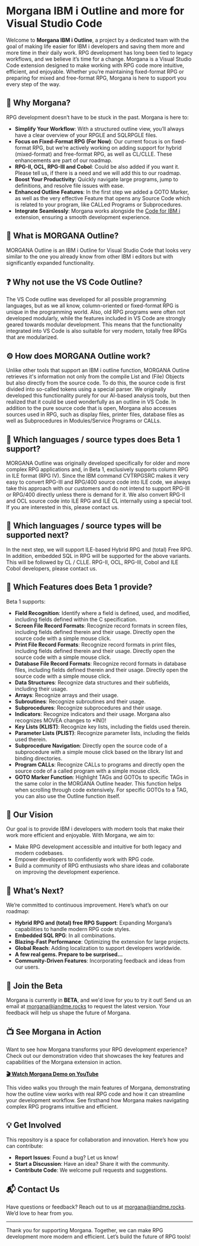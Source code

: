 # Morgana IBM i Outline and more for Visual Studio Code

Welcome to **Morgana IBM i Outline**, a project by a dedicated team with the goal of making life easier for IBM i developers and saving them more and more time in their daily work. 
RPG development has long been tied to legacy workflows, and we believe it’s time for a change. Morgana is a Visual Studio Code extension designed to make working with RPG code more intuitive, efficient, and enjoyable. Whether you’re maintaining fixed-format RPG or preparing for mixed and free-format RPG, Morgana is here to support you every step of the way.

## 🌟 Why Morgana?

RPG development doesn’t have to be stuck in the past. Morgana is here to:

- **Simplify Your Workflow**: With a structured outline view, you’ll always have a clear overview of your RPGLE and SQLRPGLE files.
- **Focus on Fixed-Format RPG (For Now)**: Our current focus is on fixed-format RPG, but we’re actively working on adding support for hybrid (mixed-format) and free-format RPG, as well as CL/CLLE. These enhancements are part of our roadmap.
- **RPG-II, OCL, RPG-III and Cobol**: Could be also added if you want it. Please tell us, if there is a need and we will add this to our roadmap.
- **Boost Your Productivity**: Quickly navigate large programs, jump to definitions, and resolve file issues with ease.
- **Enhanced Outline Features**: In the first step we added a GOTO Marker, as well as the very effective Feature that opens any Source Code which is related to your program, like CALLed Programs or Subprocedures. 
- **Integrate Seamlessly**: Morgana works alongside the [Code for IBM i](https://marketplace.visualstudio.com/items?itemName=HalcyonTechLtd.code-for-ibmi) extension, ensuring a smooth development experience.

## 📝 What is MORGANA Outline?

MORGANA Outline is an IBM i Outline for Visual Studio Code that looks very similar to the one you already know from other IBM i editors but with significantly expanded functionality.

## ❓ Why not use the VS Code Outline?

The VS Code outline was developed for all possible programming languages, but as we all know, column-oriented or fixed-format RPG is unique in the programming world. Also, old RPG programs were often not developed modularly, while the features included in VS Code are strongly geared towards modular development. This means that the functionality integrated into VS Code is also suitable for very modern, totally free RPGs that are modularized.

## ⚙️ How does MORGANA Outline work?

Unlike other tools that support an IBM i outline function, MORGANA Outline retrieves it's information not only from the compile List and (File) Objects but also directly from the source code. To do this, the source code is first divided into so-called tokens using a special parser. We originally developed this functionality purely for our AI-based analysis tools, but then realized that it could be used wonderfully as an outline in VS Code. In addition to the pure source code that is open, Morgana also accesses sources used in RPG, such as display files, printer files, database files as well as Subprocedures in Modules/Service Programs or CALLs.

## 📂 Which languages / source types does Beta 1 support?

MORGANA Outline was originally developed specifically for older and more complex RPG applications and, in Beta 1, exclusively supports column RPG in ILE format (RPG IV). Since the IBM command CVTRPGSRC makes it very easy to convert RPG-III and RPG/400 source code into ILE code, we always take this approach with our customers and do not intend to support RPG-III or RPG/400 directly unless there is demand for it. We also convert RPG-II and OCL source code into ILE RPG and ILE CL internally using a special tool. If you are interested in this, please contact us.

## 🔮 Which languages / source types will be supported next?

In the next step, we will support ILE-based Hybrid RPG and (total) Free RPG. In addition, embedded SQL in RPG will be supported for the above variants. This will be followed by CL / CLLE. RPG-II, OCL, RPG-III, Cobol and ILE Cobol developers, please contact us.

## 🚀 Which Features does Beta 1 provide?

Beta 1 supports:

- **Field Recognition**: Identify where a field is defined, used, and modified, including fields defined within the C specification.
- **Screen File Record Formats**: Recognize record formats in screen files, including fields defined therein and their usage. Directly open the source code with a simple mouse click.
- **Print File Record Formats**: Recognize record formats in print files, including fields defined therein and their usage. Directly open the source code with a simple mouse click.
- **Database File Record Formats**: Recognize record formats in database files, including fields defined therein and their usage. Directly open the source code with a simple mouse click.
- **Data Structures**: Recognize data structures and their subfields, including their usage.
- **Arrays**: Recognize arrays and their usage.
- **Subroutines**: Recognize subroutines and their usage.
- **Subprocedures**: Recognize subprocedures and their usage.
- **Indicators**: Recognize indicators and their usage. Morgana also recognizes MOVEA changes to *IN()!
- **Key Lists (KLIST)**: Recognize key lists, including the fields used therein.
- **Parameter Lists (PLIST)**: Recognize parameter lists, including the fields used therein.
- **Subprocedure Navigation**: Directly open the source code of a subprocedure with a simple mouse click based on the library list and binding directories.
- **Program CALLs**: Recognize CALLs to programs and directly open the source code of a called program with a simple mouse click.
- **GOTO Marker Function**: Highlight TAGs and GOTOs to specific TAGs in the same color in the MORGANA Outline header. This function helps when scrolling through code extensively. For specific GOTOs to a TAG, you can also use the Outline function itself.

## 🌟 Our Vision

Our goal is to provide IBM i developers with modern tools that make their work more efficient and enjoyable. With Morgana, we aim to:

- Make RPG development accessible and intuitive for both legacy and modern codebases.
- Empower developers to confidently work with RPG code.
- Build a community of RPG enthusiasts who share ideas and collaborate on improving the development experience.

## 🔧 What’s Next?

We’re committed to continuous improvement. Here’s what’s on our roadmap:

- **Hybrid RPG and (total) free RPG Support**: Expanding Morgana’s capabilities to handle modern RPG code styles.
- **Embedded SQL RPG**: In all combinations.
- **Blazing-Fast Performance**: Optimizing the extension for large projects.
- **Global Reach**: Adding localization to support developers worldwide.
- **A few real gems. Prepare to be surprised...** 
- **Community-Driven Features**: Incorporating feedback and ideas from our users.

## 🎉 Join the Beta

Morgana is currently in **BETA**, and we'd love for you to try it out! Send us an email at [morgana@iandme.rocks](mailto:morgana@iandme.rocks) to request the latest version. Your feedback will help us shape the future of Morgana.

## 📺 See Morgana in Action

Want to see how Morgana transforms your RPG development experience? Check out our demonstration video that showcases the key features and capabilities of the Morgana extension in action.

[**🎬 Watch Morgana Demo on YouTube**](https://www.youtube.com/watch?v=PaBFrVJN4xY)

This video walks you through the main features of Morgana, demonstrating how the outline view works with real RPG code and how it can streamline your development workflow. See firsthand how Morgana makes navigating complex RPG programs intuitive and efficient.

## 💡 Get Involved

This repository is a space for collaboration and innovation. Here’s how you can contribute:

- **Report Issues**: Found a bug? Let us know!
- **Start a Discussion**: Have an idea? Share it with the community.
- **Contribute Code**: We welcome pull requests and suggestions.

## 📬 Contact Us

Have questions or feedback? Reach out to us at [morgana@iandme.rocks](mailto:morgana@iandme.rocks). We’d love to hear from you.

---

Thank you for supporting Morgana. Together, we can make RPG development more modern and efficient. Let’s build the future of RPG tools!
